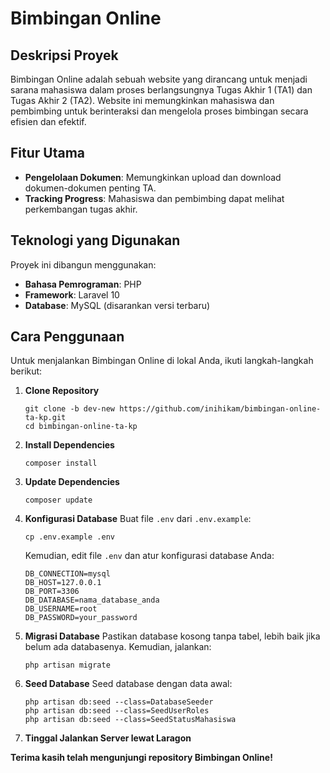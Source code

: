 # Bimbingan Online

## Deskripsi Proyek

Bimbingan Online adalah sebuah website yang dirancang untuk menjadi sarana mahasiswa dalam proses berlangsungnya Tugas Akhir 1 (TA1) dan Tugas Akhir 2 (TA2). Website ini memungkinkan mahasiswa dan pembimbing untuk berinteraksi dan mengelola proses bimbingan secara efisien dan efektif.

## Fitur Utama

- **Pengelolaan Dokumen**: Memungkinkan upload dan download dokumen-dokumen penting TA.
- **Tracking Progress**: Mahasiswa dan pembimbing dapat melihat perkembangan tugas akhir.

## Teknologi yang Digunakan

Proyek ini dibangun menggunakan:

- **Bahasa Pemrograman**: PHP
- **Framework**: Laravel 10
- **Database**: MySQL (disarankan versi terbaru)

## Cara Penggunaan

Untuk menjalankan Bimbingan Online di lokal Anda, ikuti langkah-langkah berikut:

1. **Clone Repository**
    ```
    git clone -b dev-new https://github.com/inihikam/bimbingan-online-ta-kp.git
    cd bimbingan-online-ta-kp
    ```
2. **Install Dependencies**
    ```
    composer install
    ```
3. **Update Dependencies**
    ```
    composer update
    ```
4. **Konfigurasi Database**
    Buat file `.env` dari `.env.example`:
    ```
    cp .env.example .env
    ```
    Kemudian, edit file `.env` dan atur konfigurasi database Anda:
    ```
    DB_CONNECTION=mysql
    DB_HOST=127.0.0.1
    DB_PORT=3306
    DB_DATABASE=nama_database_anda
    DB_USERNAME=root
    DB_PASSWORD=your_password
    ```
6. **Migrasi Database**
   Pastikan database kosong tanpa tabel, lebih baik jika belum ada databasenya. Kemudian, jalankan:
    ```
    php artisan migrate
    ```

7. **Seed Database**
   Seed database dengan data awal:
    ```
    php artisan db:seed --class=DatabaseSeeder
    php artisan db:seed --class=SeedUserRoles
    php artisan db:seed --class=SeedStatusMahasiswa
    ```
8. **Tinggal Jalankan Server lewat Laragon**

**Terima kasih telah mengunjungi repository Bimbingan Online!**
